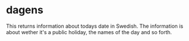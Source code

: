 # dagens

This returns information about todays date in Swedish. The information is
about wether it's a public holiday, the names of the day and so forth.
